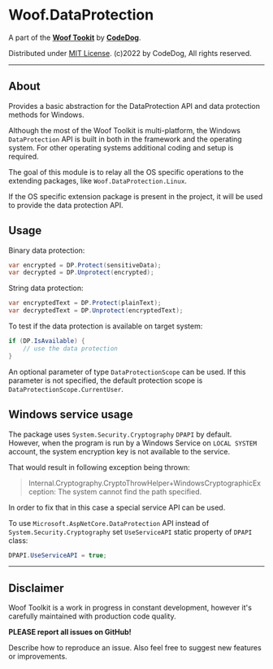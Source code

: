 ﻿# Woof.DataProtection

A part of the [**Woof Tookit**](../../Readme.md)
by **[CodeDog](https://www.codedog.pl)**.

Distributed under [MIT License](https://en.wikipedia.org/wiki/MIT_License).
(c)2022 by CodeDog, All rights reserved.

---

## About

Provides a basic abstraction for the DataProtection API and data protection
methods for Windows.

Although the most of the Woof Toolkit is multi-platform, the Windows
`DataProtection` API is built in both in the framework and the operating
system. For other operating systems additional coding and setup is required.

The goal of this module is to relay all the OS specific operations to the
extending packages, like `Woof.DataProtection.Linux`.

If the OS specific extension package is present in the project, it will be used
to provide the data protection API.

## Usage

Binary data protection:
```cs
var encrypted = DP.Protect(sensitiveData);
var decrypted = DP.Unprotect(encrypted);
```
String data protection:
```cs
var encryptedText = DP.Protect(plainText);
var decryptedText = DP.Unprotect(encryptedText);
```
To test if the data protection is available on target system:
```cs
if (DP.IsAvailable) {  
    // use the data protection
}
```

An optional parameter of type `DataProtectionScope` can be used.
If this parameter is not specified, the default protection scope is
`DataProtectionScope.CurrentUser`.

## Windows service usage

The package uses `System.Security.Cryptography` `DPAPI` by default.
However, when the program is run by a Windows Service on `LOCAL SYSTEM`
account, the system encryption key is not available to the service.

That would result in following exception being thrown:
> Internal.Cryptography.CryptoThrowHelper+WindowsCryptographicException: The system cannot find the path specified.

In order to fix that in this case a special service API can be used.

To use `Microsoft.AspNetCore.DataProtection` API instead of
`System.Security.Cryptography` set `UseServiceAPI` static property of `DPAPI` class:

```cs
DPAPI.UseServiceAPI = true;
```

---

## Disclaimer

Woof Toolkit is a work in progress in constant development,
however it's carefully maintained with production code quality.

**PLEASE report all issues on GitHub!**

Describe how to reproduce an issue.
Also feel free to suggest new features or improvements.